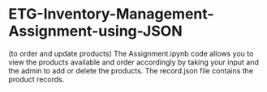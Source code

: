 # ETG-Inventory-Management-Assignment-using-JSON
(to order and update products)  The Assignment.ipynb code allows you to view the products available and order accordingly by taking your input and the admin to add or delete the products.  The record.json file contains the product records.
